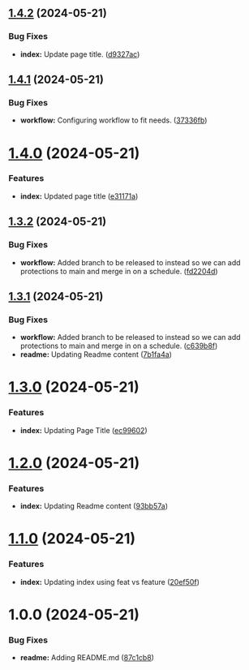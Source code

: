 ## [1.4.2](https://github.com/jaysonpotter/semantic-release-test/compare/v1.4.1...v1.4.2) (2024-05-21)


### Bug Fixes

* **index:** Update page title. ([d9327ac](https://github.com/jaysonpotter/semantic-release-test/commit/d9327ace3f389846c544c7d7b69a55ea374f91f5))

## [1.4.1](https://github.com/jaysonpotter/semantic-release-test/compare/v1.4.0...v1.4.1) (2024-05-21)


### Bug Fixes

* **workflow:** Configuring workflow to fit needs. ([37336fb](https://github.com/jaysonpotter/semantic-release-test/commit/37336fbabeef1403c10e4a239c2adc9adaa0e26e))

# [1.4.0](https://github.com/jaysonpotter/semantic-release-test/compare/v1.3.2...v1.4.0) (2024-05-21)


### Features

* **index:** Updated page title ([e31171a](https://github.com/jaysonpotter/semantic-release-test/commit/e31171a599c4bed9b332abf524c353002d478057))

## [1.3.2](https://github.com/jaysonpotter/semantic-release-test/compare/v1.3.1...v1.3.2) (2024-05-21)


### Bug Fixes

* **workflow:** Added branch to be released to instead so we can add protections to main and merge in on a schedule. ([fd2204d](https://github.com/jaysonpotter/semantic-release-test/commit/fd2204d757e82fb7e5a27793de5aba794d197960))

## [1.3.1](https://github.com/jaysonpotter/semantic-release-test/compare/v1.3.0...v1.3.1) (2024-05-21)


### Bug Fixes

* **workflow:** Added branch to be released to instead so we can add protections to main and merge in on a schedule. ([c639b8f](https://github.com/jaysonpotter/semantic-release-test/commit/c639b8f341f76b9031ab26ca4df79f5355b9b3e6))
* **readme:** Updating Readme content ([7b1fa4a](https://github.com/jaysonpotter/semantic-release-test/commit/7b1fa4ad8d4e33176e0b741945ad0b87ee9cb33b))

# [1.3.0](https://github.com/jaysonpotter/semantic-release-test/compare/v1.2.0...v1.3.0) (2024-05-21)


### Features

* **index:** Updating Page Title ([ec99602](https://github.com/jaysonpotter/semantic-release-test/commit/ec996027fc47afb3b9188453d8869a56c31e2232))

# [1.2.0](https://github.com/jaysonpotter/semantic-release-test/compare/v1.1.0...v1.2.0) (2024-05-21)


### Features

* **index:** Updating Readme content ([93bb57a](https://github.com/jaysonpotter/semantic-release-test/commit/93bb57ab4748482b95641341aab97a5ad495a24b))

# [1.1.0](https://github.com/jaysonpotter/semantic-release-test/compare/v1.0.0...v1.1.0) (2024-05-21)


### Features

* **index:** Updating index using feat vs feature ([20ef50f](https://github.com/jaysonpotter/semantic-release-test/commit/20ef50fed2c4aaf370d23fc3baba10d7381a647e))

# 1.0.0 (2024-05-21)


### Bug Fixes

* **readme:** Adding README.md ([87c1cb8](https://github.com/jaysonpotter/semantic-release-test/commit/87c1cb8bda2db73bbaafca75864a0435643d5db7))
